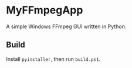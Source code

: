 # MyFFmpegApp
A simple Windows FFmpeg GUI written in Python.

## Build
Install `pyinstaller`, then run `build.ps1`.